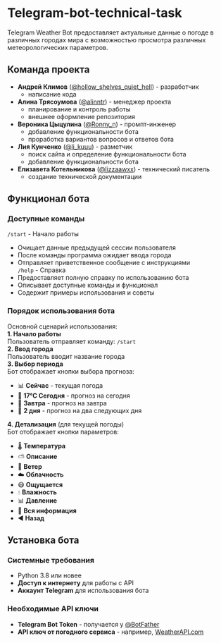 # Telegram-bot-technical-task
Telegram Weather Bot предоставляет актуальные данные о погоде в различных городах мира с возможностью просмотра различных метеорологических параметров.

## Команда проекта
- **Андрей Климов** ([@hollow_shelves_quiet_hell](https://t.me/hollow_shelves_quiet_hell)) - разработчик
  - написание кода
- **Алина Трясоумова** ([@alinntr](https://t.me/alinntr)) - менеджер проекта
  - планирование и контроль работы
  - внешнее оформление репозитория
- **Вероника Цыцулина** ([@Ronny_n](https://t.me/Ronny_n)) - промпт-инженер
  - добавление функциональности бота
  - проработка вариантов вопросов и ответов бота
- **Лия Кунченко** ([@li_kuuu](https://t.me/li_kuuu)) - разметчик
  - поиск сайта и определение функциональности бота
  - добавление функциональности бота
- **Елизавета Котельникова** ([@lizzaawxx](https://t.me/lizzaawxx)) - технический писатель
  - создание технической документации


## Функционал бота
### Доступные команды
`/start` - Начало работы
- Очищает данные предыдущей сессии пользователя
- После команды программа ожидает ввода города
- Отправляет приветственное сообщение с инструкциями  
`/help` - Справка
- Предоставляет полную справку по использованию бота
- Описывает доступные команды и функционал
- Содержит примеры использования и советы

### Порядок использования бота
Основной сценарий использования:  
**1. Начало работы**  
Пользователь отправляет команду: `/start`  
**2. Ввод города**  
Пользователь вводит название города  
**3. Выбор периода**  
Бот отображает кнопки выбора прогноза:
- :bar_chart: **Сейчас** - текущая погода
- :calendar: **17°C Сегодня** - прогноз на сегодня
- :calendar: **Завтра** - прогноз на завтра
- :date: **2 дня** - прогноз на два следующих дня


**4. Детализация** (для текущей погоды)  
Бот отображает кнопки параметров:
- 🌡️ **Температура**
- :partly_sunny: **Описание**
- 💨 **Ветер**
- ☁️ **Облачность**
- :mask: **Ощущается**
- :droplet: **Влажность**
- :bar_chart: **Давление**
- :page_facing_up: **Вся информация**
- :arrow_backward: **Назад**


## Установка бота
### Системные требования
- Python 3.8 или новее
- **Доступ к интернету** для работы с API
- **Аккаунт Telegram** для использования бота

### Необходимые API ключи
- **Telegram Bot Token** - получается у [@BotFather](https://t.me/BotFather)
- **API ключ от погодного сервиса** - например, [WeatherAPI.com](https://www.weatherapi.com/)

